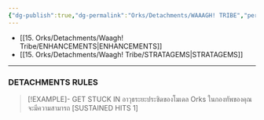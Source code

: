 ```yaml
---
{"dg-publish":true,"dg-permalink":"Orks/Detachments/WAAAGH! TRIBE","permalink":"/Orks/Detachments/WAAAGH! TRIBE/","contentClasses":"menu","created":"2023-12-12T13:41:45.000+07:00","updated":"2023-12-16T04:22:28.291+07:00"}
---
```


- [[15. Orks/Detachments/Waagh! Tribe/ENHANCEMENTS\|ENHANCEMENTS]]
- [[15. Orks/Detachments/Waagh! Tribe/STRATAGEMS\|STRATAGEMS]]

***

### DETACHMENTS RULES

> [!EXAMPLE]- GET STUCK IN
> อาวุธระยะประชิดของโมเดล Orks ในกองทัพของคุณจะมีความสามารถ \[SUSTAINED HITS 1]

